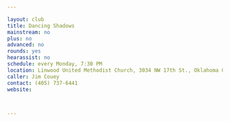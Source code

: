```yaml
---

layout: club
title: Dancing Shadows
mainstream: no
plus: no
advanced: no
rounds: yes
hearassist: no
schedule: every Monday, 7:30 PM
location: Linwood United Methodist Church, 3034 NW 17th St., Oklahoma City, OK
caller: Jim Couey
contact: (405) 737-6441
website: 



---
```


